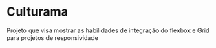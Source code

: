 # Culturama
Projeto que visa mostrar as habilidades de integração do flexbox e Grid para projetos de responsividade
